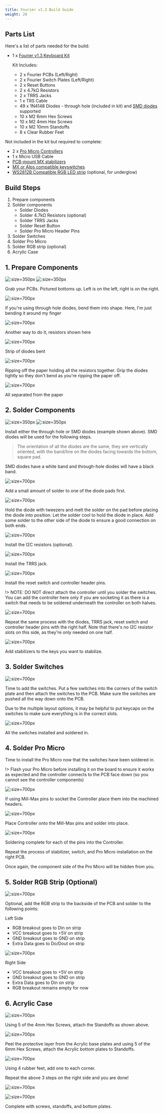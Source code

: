 ```yaml
---
title: Fourier v1.3 Build Guide
weight: 20
---
```


## Parts List

Here's a list of parts needed for the build:

* 1 x [Fourier v1.3 Keyboard Kit](https://keebd.com/)

  Kit Includes:
  * 2 x Fourier PCBs (Left/Right)
  * 2 x Fourier Switch Plates (Left/Right)
  * 2 x Reset Buttons
  * 2 x 4.7kΩ Resistors
  * 2 x TRRS Jacks
  * 1 x TRS Cable
  * 49 x 1N4148 Diodes - through hole \(included in kit\) and [SMD diodes](https://keebd.com/products/1n4148-diodes-pack-of-10?variant=40957931126936) supported
  * 10 x M2 6mm Hex Screws
  * 10 x M2 4mm Hex Screws
  * 10 x M2 10mm Standoffs
  * 8 x Clear Rubber Feet

Not included in the kit but required to complete:
* 2 x [Pro Micro Controllers](https://keebd.com/collections/controllers)
* 1 x Micro USB Cable
* [PCB-mount MX stabilizers](https://keebd.com/products/cherry-screw-in-stabilizers)
* [MX or Alps compatible keyswitches](https://keebd.com/collections/switches)
* [WS2812B Compatible RGB LED strip](https://keebd.com/products/ws2812b-rgb-led-strip) \(optional, for underglow\)

## Build Steps

1. Prepare components
2. Solder components
    * Solder Diodes
    * Solder 4.7kΩ Resistors \(optional\)
    * Solder TRRS Jacks
    * Solder Reset Button
    * Solder Pro Micro Header Pins
3. Solder Switches
4. Solder Pro Micro
5. Solder RGB strip \(optional\)
6. Acrylic Case

## 1. Prepare Components

![](./fourier-v1-3-pcb-left.png ':size=350px')
![](./fourier-v1-3-pcb-right.png ':size=350px')

Grab your PCBs. Pictured bottoms up. Left is on the left, right is on the right.

![](./diode-through-hole-1.jpg ':size=700px')


If you're using through hole diodes, bend them into shape. Here, I'm just bending it around my finger

![](./diode-through-hole-2.jpg ':size=700px')


Another way to do it, resistors shown here

![](./diode-through-hole-3.jpg ':size=700px')


Strip of diodes bent

![](./diode-through-hole-4.jpg ':size=700px')


Ripping off the paper holding all the resistors together. Grip the diodes tightly so they don't bend as you're ripping the paper off.

![](./diode-through-hole-5.jpg ':size=700px')


All separated from the paper

## 2. Solder Components

![](./solder-through-hole-diodes.jpg ':size=350px')
![](./solder-smd-diodes-2.jpg ':size=350px')

Install either the through hole or SMD diodes (example shown above). SMD diodes will be used for the following steps.

> The orientation of all the diodes are the same, they are vertically oriented, with the band/line on the diodes facing towards the bottom, square pad.

SMD diodes have a white band and through-hole diodes will have a black band.

![](./solder-smd-diodes-1.jpg ':size=700px')

Add a small amount of solder to one of the diode pads first.

![](./solder-smd-diodes-2.jpg ':size=700px')

Hold the diode with tweezers and melt the solder on the pad before placing the diode into position. Let the solder cool to hold the diode in place.
Add some solder to the other side of the diode to ensure a good connection on both ends.

![](./solder-resistors.jpg ':size=700px')

Install the I2C resistors (optional).

![](./solder-trrs-jack.jpg ':size=700px')

Install the TRRS jack.

![](./solder-reset-switch.jpg ':size=700px')

Install the reset switch and controller header pins.

!> NOTE: DO NOT direct attach the controller until you solder the switches. You can add the controller here only if you are socketing it as there is a switch that needs to be soldered underneath the controller on both halves. 

![](./solder-right-half.jpg ':size=700px')

Repeat the same process with the diodes, TRRS jack, reset switch and controller header pins with the right half. Note that there's no I2C resistor slots on this side, as they're only needed on one half.

![](./install-stabilizers.jpg ':size=700px')

Add stabilizers to the keys you want to stabilize.

## 3. Solder Switches

![](./install-switches.jpg ':size=700px')

Time to add the switches. Put a few switches into the corners of the switch plate and then attach the switches to the PCB. Make sure the switches are pushed all the way down onto the PCB.

Due to the multiple layout options, it may be helpful to put keycaps on the switches to make sure everything is in the correct slots.

![](./left-switches.jpg ':size=700px')

All the switches installed and soldered in.

## 4. Solder Pro Micro

Time to install the Pro Micro now that the switches have been soldered in.

!> Flash your Pro Micro before installing it on the board to ensure it works as expected and the controller connects to the PCB face down (so you cannot see the controller components)

![](./controller-mill-max.jpg ':size=700px')

If using Mill-Max pins to socket the Controller place them into the machined headers.

![](./controller.jpg ':size=700px')

Place Controller onto the Mill-Max pins and solder into place.

![](./controller-soldered.jpg ':size=700px')

Soldering complete for each of the pins into the Controller.

Repeat the process of stabilizer, switch, and Pro Micro installation on the right PCB.

Once again, the component side of the Pro Micro will be hidden from you.

## 5. Solder RGB Strip (Optional)

![](./install-led-strip-left.jpg ':size=700px')

Optional, add the RGB strip to the backside of the PCB and solder to the following points:

Left Side
- RGB breakout goes to Din on strip
- VCC breakout goes to +5V on strip
- GND breakout goes to GND on strip
- Extra Data goes to Do/Dout on strip

![](./install-led-strip-right.jpg ':size=700px')

Right Side
- VCC breakout goes to +5V on strip
- GND breakout goes to GND on strip
- Extra Data goes to Din on strip
- RGB breakout remains empty for now

## 6. Acrylic Case

![](./standoffs.jpg ':size=700px')

Using 5 of the 4mm Hex Screws, attach the Standoffs as shown above.

![](./acrylic.jpg ':size=700px')

Peel the protective layer from the Acrylic base plates and using 5 of the 6mm Hex Screws, attach the Acrylic bottom plates to Standoffs.

![](./feet.jpg ':size=700px')

Using 4 rubber feet, add one to each corner.

Repeat the above 3 steps on the right side and you are done!

![](./fourier-v1-3-built-1.png ':size=700px')

![](./fourier-v1-3-built-2.png ':size=700px')

Complete with screws, standoffs, and bottom plates.
